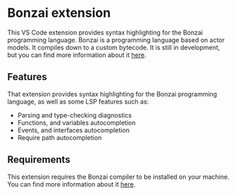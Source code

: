 # Bonzai extension

This VS Code extension provides syntax highlighting for the Bonzai programming language. Bonzai is a programming language based on actor models. It compiles down to a custom bytecode. It is still in development, but you can find more information about it [here](https://github.com/thomasvergne/bonzai).

## Features

That extension provides syntax highlighting for the Bonzai programming language, as well as some LSP features such as:
- Parsing and type-checking diagnostics
- Functions, and variables autocompletion
- Events, and interfaces autocompletion
- Require path autocompletion

## Requirements

This extension requires the Bonzai compiler to be installed on your machine. You can find more information about it [here](https://github.com/thomasvergne/bonzai).